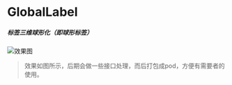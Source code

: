 # GlobalLabel
##### 标签三维球形化（即球形标签）

  ![效果图](https://github.com/ShannonMYang/GlobalLabel/raw/master/imagesFile/showResult.gif)

> 效果如图所示，后期会做一些接口处理，而后打包成pod，方便有需要者的使用。

